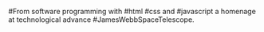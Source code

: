 #From software programming with #html #css and #javascript a homenage at technological advance #JamesWebbSpaceTelescope.
